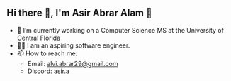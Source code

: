 ## Hi there 👋, I'm Asir Abrar Alam 🤠
- 🔭 I’m currently working on a Computer Science MS at the University of Central Florida
- 👨‍💻 I am an aspiring software engineer.
- 📫 How to reach me:
  - Email: alvi.abrar29@gmail.com
  - Discord: asir.a

<!--
**AsirAAlam/AsirAAlam** is a ✨ _special_ ✨ repository because its `README.md` (this file) appears on your GitHub profile.

Here are some ideas to get you started:

- 🔭 I’m currently working on ...
- 🌱 I’m currently learning ...
- 👯 I’m looking to collaborate on ...
- 🤔 I’m looking for help with ...
- 💬 Ask me about ...
- 📫 How to reach me: ...
- 😄 Pronouns: ...
- ⚡ Fun fact: ...
-->
